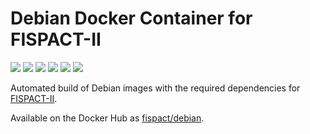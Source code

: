 # Debian Docker Container for FISPACT-II

[![](https://images.microbadger.com/badges/image/fispact/debian.svg)](https://microbadger.com/images/fispact/debian)  [![](https://images.microbadger.com/badges/version/fispact/debian.svg)](https://microbadger.com/images/fispact/debian)  [![](https://images.microbadger.com/badges/commit/fispact/debian.svg)](https://microbadger.com/images/fispact/debian)  [![](https://images.microbadger.com/badges/license/fispact/debian.svg)](https://microbadger.com/images/fispact/debian)  <a href="https://hub.docker.com/r/fispact/debian/builds"><img src="https://img.shields.io/docker/build/fispact/debian.svg" /></a>  <img src="https://img.shields.io/docker/pulls/fispact/debian.svg" />

Automated build of Debian images with the required dependencies for [FISPACT-II](http://fispact.ukaea.uk).

Available on the Docker Hub as [fispact/debian](https://hub.docker.com/r/fispact/debian/).
